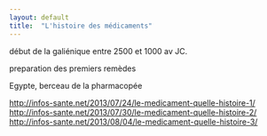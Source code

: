 ```yaml
---
layout: default
title:  "L'histoire des médicaments"
---
```



début de la galiénique entre 2500 et 1000 av JC.

preparation des premiers remèdes

Egypte, berceau de la pharmacopée





http://infos-sante.net/2013/07/24/le-medicament-quelle-histoire-1/
http://infos-sante.net/2013/07/30/le-medicament-quelle-histoire-2/
http://infos-sante.net/2013/08/04/le-medicament-quelle-histoire-3/
